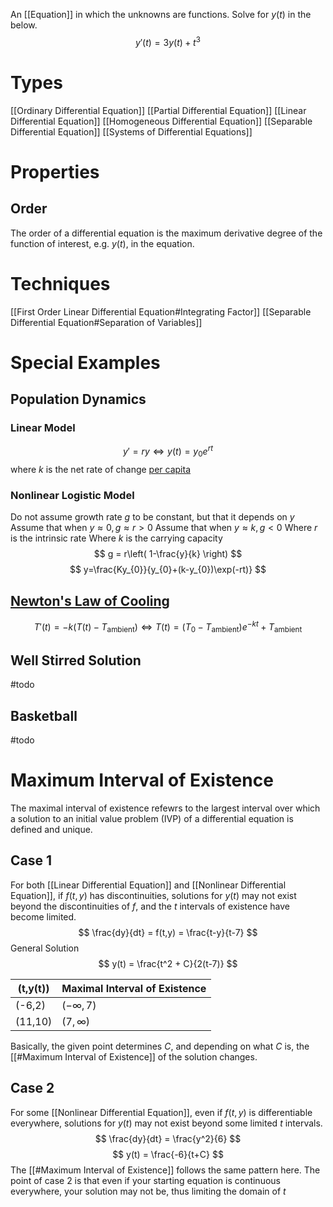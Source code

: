 An [[Equation]] in which the unknowns are functions. Solve for $y(t)$ in the below. 
$$
y'(t) = 3y(t) + t^3
$$
# Types
[[Ordinary Differential Equation]]
[[Partial Differential Equation]]
[[Linear Differential Equation]]
[[Homogeneous Differential Equation]]
[[Separable Differential Equation]]
[[Systems of Differential Equations]]
# Properties
## Order
The order of a differential equation is the maximum derivative degree of the function of interest, e.g. $y(t)$, in the equation. 

# Techniques
[[First Order Linear Differential Equation#Integrating Factor]]
[[Separable Differential Equation#Separation of Variables]]

# Special Examples
## Population Dynamics
### Linear Model
$$
y' = ry \iff y(t)=y_0e^{rt}
$$
where $k$ is the net rate of change [per capita](https://en.wikipedia.org/wiki/Per_capita)

### Nonlinear Logistic Model
Do not assume growth rate $g$ to be constant, but that it depends on $y$
Assume that when $y \approx 0, g \approx r > 0$
Assume that when $y \approx k, g < 0$
Where $r$ is the intrinsic rate
Where $k$ is the carrying capacity 
$$
g = r\left( 1-\frac{y}{k} \right)
$$
$$
y=\frac{Ky_{0}}{y_{0}+(k-y_{0})\exp(-rt)}
$$

## [Newton's Law of Cooling](https://www.sciencefacts.net/newtons-law-of-cooling.html)
$$
T'(t) = -k(T(t) - T_\text{ambient})
\iff
T(t)=(T_0  -  T_\text{ambient})e^{-kt} +  T_\text{ambient}
$$

## Well Stirred Solution
#todo

## Basketball
#todo

# Maximum Interval of Existence
The maximal interval of existence refewrs to the largest interval over which a solution to an initial value problem (IVP) of a differential equation is defined and unique.

## Case 1
For both [[Linear Differential Equation]] and [[Nonlinear Differential Equation]], if $f(t,y)$ has discontinuities, solutions for $y(t)$ may not exist beyond the discontinuities of $f$, and the $t$ intervals of existence have become limited.
$$
\frac{dy}{dt} = f(t,y) = \frac{t-y}{t-7}
$$
General Solution
$$
y(t) = \frac{t^2 + C}{2(t-7)}
$$

| (t,y(t)) | Maximal Interval of Existence |
| -------- | ----------------------------- |
| (-6,2)   | $(-\infty, 7)$                |
| (11,10)  | $(7, \infty)$                 |
 Basically, the given point determines $C$, and depending on what $C$ is, the [[#Maximum Interval of Existence]] of the solution changes.

## Case 2
For some [[Nonlinear Differential Equation]], even if $f(t,y)$ is differentiable everywhere, solutions for $y(t)$ may not exist beyond some limited $t$ intervals.
$$
\frac{dy}{dt} = \frac{y^2}{6}
$$
$$
y(t) = \frac{-6}{t+C}
$$
The [[#Maximum Interval of Existence]] follows the same pattern here. The point of case 2 is that even if your starting equation is continuous everywhere, your solution may not be, thus limiting the domain of $t$
